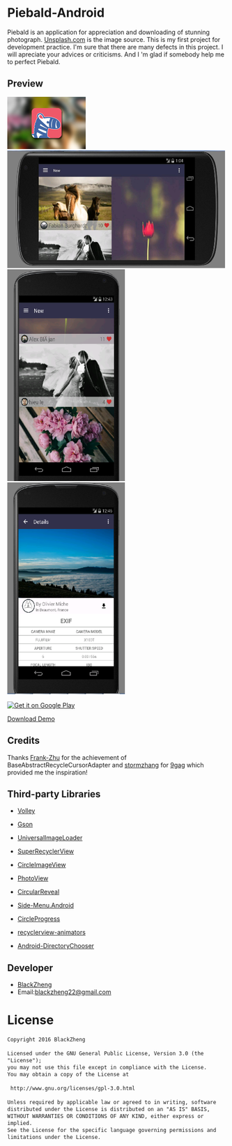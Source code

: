 Piebald-Android
=====================

Piebald is an application for appreciation and downloading of stunning photograph. [Unsplash.com](https://unsplash.com/) is the image source.
This is my first project for development practice. I'm sure that there are many defects in this project. I will apreciate your advices or criticisms. And I 'm glad if somebody help me to perfect Piebald.

## Preview
<img src="/screenshots/ad.jpg" alt="screenshot" title="screenshot" width="180" height="120" />
<img src="/screenshots/screenshot1.jpg" alt="screenshot" title="screenshot" width="500" height="270" /> 
<img src="/screenshots/screenshot2.png" alt="screenshot" title="screenshot" width="270" height="486" /><img src="/screenshots/screenshot3.png" alt="screenshot" title="screenshot" width="270" height="486" />



<a href="https://play.google.com/store/apps/details?id=com.blackzheng.me.piebald"><img alt="Get it on Google Play" src="https://play.google.com/intl/en_us/badges/images/apps/en-play-badge.png" height="45px" /></a>

[Download Demo](https://github.com/BlackZheng/Piebald/releases/download/v1.0.0/Piebald_v1.0.0.apk)


## Credits
Thanks [Frank-Zhu](https://github.com/Frank-Zhu) for the achievement of BaseAbstractRecycleCursorAdapter
and [stormzhang](https://github.com/stormzhang) for [9gag](https://github.com/stormzhang/9GAG) which provided me the inspiration!


## Third-party Libraries

* [Volley](https://android.googlesource.com/platform/frameworks/volley)

* [Gson](https://github.com/google/gson)

* [UniversalImageLoader](https://github.com/nostra13/Android-Universal-Image-Loader)

* [SuperRecyclerView](https://github.com/Malinskiy/SuperRecyclerView)

* [CircleImageView](https://github.com/hdodenhof/CircleImageView)

* [PhotoView](https://github.com/chrisbanes/PhotoView)

* [CircularReveal](https://github.com/ozodrukh/CircularReveal)

* [Side-Menu.Android](https://github.com/Yalantis/Side-Menu.Android)

* [CircleProgress](https://github.com/lzyzsd/CircleProgress)

* [recyclerview-animators](https://github.com/wasabeef/recyclerview-animators)

* [Android-DirectoryChooser](https://github.com/passy/Android-DirectoryChooser)


## Developer

* [BlackZheng](https://github.com/BlackZheng)
* Email:blackzheng22@gmail.com

License
============

    Copyright 2016 BlackZheng

	Licensed under the GNU General Public License, Version 3.0 (the "License");
	you may not use this file except in compliance with the License.
	You may obtain a copy of the License at

     http://www.gnu.org/licenses/gpl-3.0.html

	Unless required by applicable law or agreed to in writing, software
	distributed under the License is distributed on an "AS IS" BASIS,
	WITHOUT WARRANTIES OR CONDITIONS OF ANY KIND, either express or implied.
	See the License for the specific language governing permissions and
	limitations under the License.